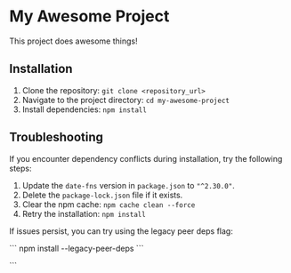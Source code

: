 # My Awesome Project

This project does awesome things!

## Installation

1. Clone the repository: `git clone <repository_url>`
2. Navigate to the project directory: `cd my-awesome-project`
3. Install dependencies: `npm install`


## Troubleshooting

If you encounter dependency conflicts during installation, try the following steps:

1. Update the `date-fns` version in `package.json` to `"^2.30.0"`.
2. Delete the `package-lock.json` file if it exists.
3. Clear the npm cache: `npm cache clean --force`
4. Retry the installation: `npm install`

If issues persist, you can try using the legacy peer deps flag:

\`\`\`
npm install --legacy-peer-deps
\`\`\`

\`\`\`

